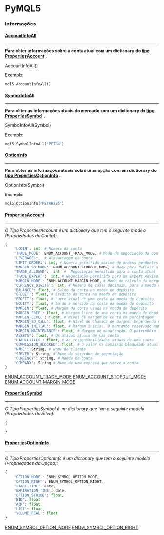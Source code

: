 # PyMQL5

### Informações 

####  [AccountInfoAll](https://www.mql5.com/pt/docs/constants/environment_state/accountinformation)

------------
**Para obter informações sobre a conta atual com um dictionary do [tipo PropertiesAccount](#PropertiesAccount "tipo PropertiesAccount") .**

AccountInfoAll()

Exemplo:
```python
mql5.AccountInfoAll()
```

####  [SymbolInfoAll](https://www.mql5.com/pt/docs/constants/environment_state/marketinfoconstants)

------------
**Para obter as informações atuais do mercado com um dictionary do [tipo PropertiesSymbol](#SymbolInfoAll "tipo SymbolInfoAll") .**

SymbolInfoAll(Symbol)

Exemplo:
```python
mql5.SymbolInfoAll("PETR4")
```

####  [OptionInfo](https://www.mql5.com/pt/docs/constants/environment_state/marketinfoconstants)

------------
**Para obter as informações atuais sobre uma opção com um dictionary do [tipo PropertiesOptionInfo](#PropertiesOptionInfo "tipo PropertiesOptionInfo") .**

OptionInfo(Symbol)

Exemplo:
```python
mql5.OptionInfo("PETRH285")
```


####  [PropertiesAccount](https://www.mql5.com/pt/docs/constants/environment_state/accountinformation)
------------
*O Tipo PropertiesAccount é um dictionary que tem o seguinte modelo (Propriedades da Conta):*
```python
{
    'LOGIN': int, # Número da conta
    'TRADE_MODE': ENUM_ACCOUNT_TRADE_MODE, # Modo de negociação da conta
    'LEVERAGE': , # Alavancagem da conta
    'LIMIT_ORDERS': int, # Número permitido máximo de ordens pendentes ativas
    'MARGIN_SO_MODE': ENUM_ACCOUNT_STOPOUT_MODE, # Modo para definir a margem permitida mínima
    'TRADE_ALLOWED':  int, #  Negociação permitida para a conta atual
    'TRADE_EXPERT':  int, # Negociação permitida para um Expert Advisor
    'MARGIN_MODE': ENUM_ACCOUNT_MARGIN_MODE, # Modo de cálculo da margem
    'CURRENCY_DIGITS':  int, # Número de casas decimais, para a moeda da conta.
    'BALANCE': float, # Saldo da conta na moeda de depósito
    'CREDIT': float, # Crédito da conta na moeda de depósito
    'PROFIT': float, # Lucro atual de uma conta na moeda de depósito
    'EQUITY': float, # Saldo a mercado da conta na moeda de depósito
    'MARGIN': float, # Margem da conta usada na moeda de depósito
    'MARGIN_FREE': float, # Margem livre de uma conta na moeda de depósito
    'MARGIN_LEVEL': float, # Nível de margem de conta em percentagem
    'MARGIN_SO_CALL': float, # Nível de chamada de margem. Dependendo da definição, ACCOUNT_MARGIN_SO_MODE
    'MARGIN_INITIAL': float, # Margem inicial. O montante reservado numa conta para cobrir a margem de todas as ordens pendentes
    'MARGIN_MAINTENANCE': float, # Margem de manutenção. O patrimônio líquido mínimo reservado numa conta para cobrir o valor mínimo de todas as posições em aberto
    'ASSETS': float, # Os ativos atuais de uma conta
    'LIABILITIES': float, # As responsabilidades atuais de uma conta
    'COMMISSION_BLOCKED': float, # O valor da comissão bloqueada atual numa conta
    'NAME': String, # Nome do cliente
    'SERVER': String, # Nome do servidor de negociação
    'CURRENCY': String, # Moeda da conta
    'COMPANY': String # Nome de uma empresa que serve a conta
}
```
[ENUM_ACCOUNT_TRADE_MODE](https://www.mql5.com/pt/docs/constants/environment_state/accountinformation#enum_account_trade_mode "ENUM_ACCOUNT_TRADE_MODE")
[ENUM_ACCOUNT_STOPOUT_MODE](https://www.mql5.com/pt/docs/constants/environment_state/accountinformation#enum_account_stopout_mode "ENUM_ACCOUNT_STOPOUT_MODE")
[ENUM_ACCOUNT_MARGIN_MODE](https://www.mql5.com/pt/docs/constants/environment_state/accountinformation#enum_account_margin_mode "ENUM_ACCOUNT_MARGIN_MODE")


####  [PropertiesSymbol](https://www.mql5.com/pt/docs/constants/environment_state/accountinformation)
------------
*O Tipo PropertiesSymbol é um dictionary que tem o seguinte modelo (Propriedades do Ativo):*
```python
{

}
```

####  [PropertiesOptionInfo](https://www.mql5.com/pt/docs/constants/environment_state/accountinformation)
------------
*O Tipo PropertiesOptionInfo é um dictionary que tem o seguinte modelo (Propriedades da Opção):*
```python
{
    'OPTION_MODE': ENUM_SYMBOL_OPTION_MODE,
    'OPTION_RIGHT': ENUM_SYMBOL_OPTION_RIGHT,
    'START_TIME': date,
    'EXPIRATION_TIME': date,
    'OPTION_STRIKE': float,
    'BID': float,
    'ASK': float,
    'LAST': float,
    'VOLUME_REAL': float
}
```
[ENUM_SYMBOL_OPTION_MODE](https://www.mql5.com/pt/docs/constants/environment_state/marketinfoconstants#enum_symbol_option_mode "ENUM_SYMBOL_OPTION_MODE")
[ENUM_SYMBOL_OPTION_RIGHT](https://www.mql5.com/pt/docs/constants/environment_state/marketinfoconstants#enum_symbol_option_right "ENUM_SYMBOL_OPTION_RIGHT")